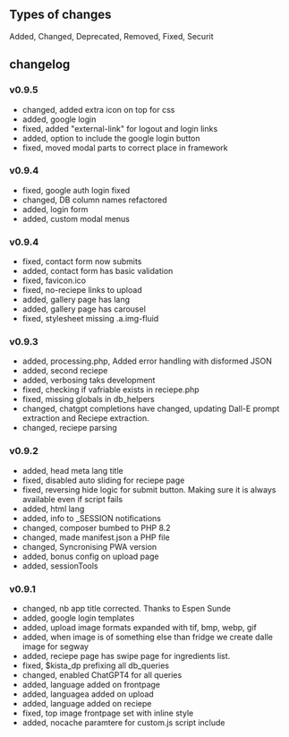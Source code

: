 ## Types of changes

Added, Changed, Deprecated, Removed, Fixed, Securit

## changelog

### v0.9.5
- changed, added extra icon on top for css
- added, google login
- fixed, added "external-link" for logout and login links
- added, option to include the google login button
- fixed, moved modal parts to correct place in framework

### v0.9.4
- fixed, google auth login fixed
- changed, DB column names refactored
- added, login form
- added, custom modal menus

### v0.9.4
- fixed, contact form now submits
- added, contact form has basic validation
- fixed, favicon.ico
- fixed, no-reciepe links to upload
- added, gallery page has lang
- added, gallery page has carousel
- fixed, stylesheet missing .a.img-fluid

### v0.9.3
- added, processing.php, Added error handling with disformed JSON
- added, second reciepe
- added, verbosing taks development
- fixed, checking if vafriable exists in reciepe.php
- fixed, missing globals in db_helpers
- changed, chatgpt completions have changed, updating Dall-E prompt extraction and Reciepe extraction.
- changed, reciepe parsing

### v0.9.2
- added, head meta lang title 
- fixed, disabled auto sliding for reciepe page
- fixed, reversing hide logic for submit button. Making sure it is always available even if script fails
- added, html lang
- added, info to _SESSION notifications
- changed, composer bumbed to PHP 8.2
- changed, made manifest.json a PHP file
- changed, Syncronising PWA version
- added, bonus config on upload page
- added, sessionTools

### v0.9.1
- changed, nb app title corrected. Thanks to Espen Sunde
- added, google login templates
- added, upload image formats expanded with tif, bmp, webp, gif
- added, when image is of something else than fridge we create dalle image for segway
- added, reciepe page has swipe page for ingredients list.
- fixed, $kista_dp prefixing all db_queries
- changed, enabled ChatGPT4 for all queries
- added, language added on frontpage
- added, languagea added on upload
- added, language added on reciepe
- fixed, top image frontpage set with inline style
- added, nocache paramtere for custom.js script include